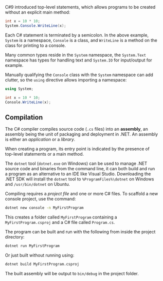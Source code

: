C#9 introduced top-level statements, which allows programs to be created without an explicit main method:

```c#
int x = 10 * 10;
System.Console.WriteLine(x);
```

Each C# statement is terminated by a semicolon. In the above example, `System` is a namespace, `Console` is a class, and `WriteLine` is a method on the class for printing to a console.

Many common types reside in the `System` namespace, the `System.Text` namespace has types for handling text and `System.IO` for input/output for example.

Manually qualifying the `Console` class with the `System` namespace can add clutter, so the `using` directive allows importing a namespace:

```c#
using System;

int x = 10 * 10;
Console.WriteLine(x);
```

## Compilation
The C# compiler compiles source code (`.cs` files) into an **assembly**, an assembly being the unit of packaging and deployment in .NET. An assembly is either an *application* or a *library*.

When creating a program, its entry point is indicated by the presence of top-level statements or a main method.

The `dotnet` tool (`dotnet.exe` on Windows) can be used to manage .NET source code and binaries from the command line, it can both build and run a program as an alternative to an IDE like Visual Studio. Downloading the .NET SDK will install the `dotnet` tool to `%ProgramFiles%\dotnet` on Windows and `/usr/bin/dotnet` on Ubuntu.

Compiling requires a *project file* and one or more C# files. To scaffold a new console project, use the command:

```sh
dotnet new console -n MyFirstProgram
```

This creates a folder called `MyFirstProgram` containing a `MyFirstProgram.csproj` and a C# file called `Program.cs`.

The program can be built and run with the following from inside the project directory:

```sh
dotnet run MyFirstProgram
```

Or just built without running using:

```sh
dotnet build MyFirstProgram.csproj
```

The built assembly will be output to `bin/debug` in the project folder.
